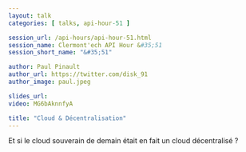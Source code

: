 ```yaml
---
layout: talk
categories: [ talks, api-hour-51 ]

session_url: /api-hours/api-hour-51.html
session_name: Clermont'ech API Hour &#35;51
session_short_name: "&#35;51"

author: Paul Pinault
author_url: https://twitter.com/disk_91
author_image: paul.jpeg

slides_url:
video: MG6bAknnfyA

title: "Cloud & Décentralisation"
---
```


Et si le cloud souverain de demain était en fait un cloud décentralisé ?


